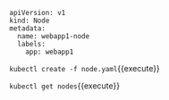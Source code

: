 

```
apiVersion: v1
kind: Node
metadata:
  name: webapp1-node
  labels:
    app: webapp1
```
`kubectl create -f node.yaml`{{execute}}

`kubectl get nodes`{{execute}}
